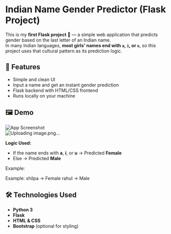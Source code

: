 # Indian Name Gender Predictor (Flask Project)

This is my **first Flask project** 🎉 — a simple web application that predicts gender based on the last letter of an Indian name.  
In many Indian languages, **most girls' names end with `a`, `i`, or `u`**, so this project uses that cultural pattern as its prediction logic.

## 🚀 Features
- Simple and clean UI
- Input a name and get an instant gender prediction
- Flask backend with HTML/CSS frontend
- Runs locally on your machine

## 🖼 Demo

![App Screenshot](c0201f43-4f4c-4cfb-8fee-9c2c3d2c705b.png)  
![Uploading image.png…]()


**Logic Used:**
- If the name ends with **a**, **i**, or **u** → Predicted **Female**
- Else → Predicted **Male**

Example:

Example:
shilpa → Female
rahul → Male

## 🛠 Technologies Used
- **Python 3**
- **Flask**
- **HTML & CSS**
- **Bootstrap** (optional for styling)




